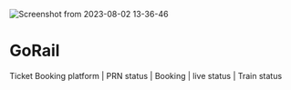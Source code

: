 ![Screenshot from 2023-08-02 13-36-46](https://github.com/Cvr421/GoRail/assets/82499697/e1e64e4b-6418-4b80-93bc-06e1d87ee5ce)
# GoRail
Ticket Booking platform | PRN status | Booking | live status | Train status

